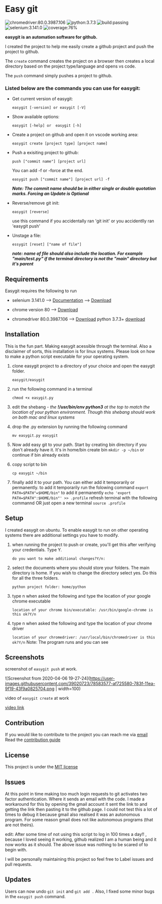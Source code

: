 # Easy git

![chromedriver:80.0.3987.106](https://img.shields.io/badge/chromedriver-80.0.3987.106-blue)
![python:3.7.3](https://img.shields.io/badge/python-3.7.3-blue)
![build:passing](https://img.shields.io/badge/build-passing-green)
![selenium:3.141.0](https://img.shields.io/badge/selenium-3.141.0-black)
![coverage:76%](https://img.shields.io/badge/coverage-76%25-yellowgreen)


**easygit is an automation software for github.**

I created the project to help me easily create a github project and push the project to github.

The ```create``` command creates the project on a browser then creates a local directory based on the project type/language and opens vs code.

The ```push``` command simply pushes a project to github.


### Listed below are the commands you can use for easygit:

- Get current version of easygit:

    ```easygit [-version] or easygit [-V]```


- Show available options:

    ```easygit [-help] or  easygit [-h]```


- Create a project on github and open it on vscode working area:

    ```easygit create [project type] [project name]```


- Push a exisiting project to github:

   ```push ["commit name"] [project url]```

    You can add -f or -force at the end. 

    ```easygit push ["commit name"] [project url] -f```

    ***Note: The commit name should be in either single or double quotation marks.
          Forcing an Update is Optional***


- Reverse/remove git init:

    ```easygit [reverse]```

    use this command if you accidentally ran 'git init' or you accidentlly ran 'easygit push'


- Unstage a file:

    ```essygit [reset] ["name of file"]```

    ***note: name of file should also include the location. 
    For example "main/test.py" if the terminal directory is not the "main" directory but it's parent***

## Requirements

Easygit requires the following to run

* selenium 3.141.0 --> [Documentation](https://selenium-python.readthedocs.io/api.html#selenium.webdriver.remote.webdriver.WebDriver.current_url) --> [Download](https://pypi.org/project/selenium/)

* chrome version 80 --> [Download](https://www.google.com/chrome/?brand=CHBD&gclid=CjwKCAjwpqv0BRABEiwA-TySwcmdG9S6AfkK0EmkAgCUchDrG_NLrQmbyZ5PcTMYACxK2po4Tsq5nhoCZh0QAvD_BwE&gclsrc=aw.ds)

* chromedriver 80.0.3987.106 --> [Download](https://chromedriver.chromium.org/downloads)
python 3.7.3+ [download](https://www.python.org/downloads/)

## Installation

This is the fun part. Making easygit acessible through the terminal.
Also a disclaimer of sorts, this installation is for linux systems. Please look on how to make a python script executable for your operating system.

1. clone easygit project to a directory of your choice and open the easygit folder. 

    ``easygit/easygit``

2. run the following command in a terminal

    ``chmod +x easygit.py``

3. edit the shebang - *the **!/usr/bin/env python3** at the top to match the location of your python environment. Though this shebang should work on both mac and linux systems*

4. drop the .py extension by running the following command

    ``mv easygit.py easygit``

5. Now add easy git to your path. Start by creating bin directory if you don't already have it. It's in home/bin
        create bin
    ``mkdir -p ~/bin``
        or  continue if bin already exists

6. copy script to bin

    ``cp easygit ~/bin``

7. finally add it to your path. You can either add it temporarily or permanently.
        to add it temporarily run the folowing command
    ``export PATH=$PATH"=$HOME/bin"``
        to add it permanently 
    ``echo 'export PATH=$PATH":$HOME/bin"' >> .profile``
        refresh terminal with the following commannd OR just open a new terminal
    ``source .profile``
    
## Setup

I created easygit on ubuntu. 
To enable easygit to run on other operating systems there are additional settings you have to modify.

1. when running the project to push or create, you'll get this after verifying your credentials. Type Y.

    ``do you want to make additional changes?Y/n: ``

2. select the documents where you should store your folders. The main directory is home. If you wish to change the directory    select yes. Do this for all the three folders.

    ``python project folder: home/python``

3. type n when asked the following and type the location of your google chrome executable

    ``
    location of your chrome bin/executable: /usr/bin/google-chrome
    is this ok?Y/n
    ``
4. type n when asked the following and type the location of your chrome driver

    ``
    location of your chromedriver: /usr/local/bin/chromedriver
    is this ok?Y/n
    ``
Note: The program runs and you can see

## Screenshots

screenshot of ``easygit push`` at work.

![Screenshot from 2020-04-06 19-27-24](https://user-images.githubusercontent.com/39020723/78583577-af725580-783f-11ea-9f19-43f9a0825704.png | width=100)

video of ``easygit create`` at work

[video link](https://drive.google.com/open?id=1Su6NFtj0D7G-_F6UInyp0BNprxNekyt3)


## Contribution

If you would like to contribute to the project you can reach me via [email](mailto:leonkipkip@gmail.com)
Read the [contribution guide](https://github.com/leonkoech/easygit/contributions.md)

## License

This project is under the [MIT license](https://github.com/leonkoech/easygit/license.md)

## Issues

At this point in time making too much login requests to git activates two factor authentication. Where it sends an email with the code. I made a workaround for this by opening the gmail account it sent the link to and getting the link then pasting it to the github page.
I could not test this a lot of times to debug it because gmail also realised it was an autonomous program. For some reason gmail does not like autonomous  programs (that are not theirs).

edit: After some time of not using this script to log in 100 times a day!! , because I loved seeing it working, github realized I am a human being and it now works as it should. The above issue was nothing to be scared of to begin with.

I will be personally maintaining this project so feel free to Label issues and pull requests.

## Updates

Users can now undo ```git init``` and ```git add .```
Also, I fixed some minor bugs in the ```easygit push``` command.

